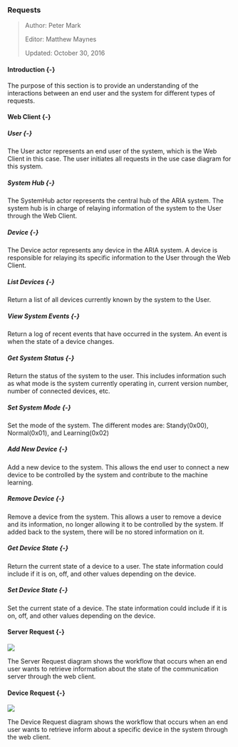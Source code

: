 ### Requests

> Author: Peter Mark
>
> Editor: Matthew Maynes
>
> Updated: October 30, 2016

#### Introduction {-}

The purpose of this section is to provide an understanding of the interactions between an end
user and the system for different types of requests.

#### Web Client {-}

##### User {-}

The User actor represents an end user of the system, which is the Web Client in this case. The
user initiates all requests in the use case diagram for this system.

##### System Hub {-}

The SystemHub actor represents the central hub of the ARIA system. The system hub is in charge
of relaying information of the system to the User through the Web Client.

##### Device {-}

The Device actor represents any device in the ARIA system. A device is responsible for relaying
its specific information to the User through the Web Client.

##### List Devices {-}
Return a list of all devices currently known by the system to the User.

##### View System Events {-}

Return a log of recent events that have occurred in the system. An event is when the state of
a device changes.

##### Get System Status {-}

Return the status of the system to the user. This includes information such as what mode is the
system currently operating in, current version number, number of connected devices, etc.

##### Set System Mode {-}

Set the mode of the system. The different modes are: Standy(0x00), Normal(0x01), and Learning(0x02)

##### Add New Device {-}

Add a new device to the system. This allows the end user to connect a new device to be controlled
by the system and contribute to the machine learning. 

##### Remove Device {-}

Remove a device from the system. This allows a user to remove a device and its information, no 
longer allowing it to be controlled by the system. If added back to the system, there will be no
stored information on it.

##### Get Device State {-}

Return the current state of a device to a user. The state information could include if it is on,
off, and other values depending on the device.

##### Set Device State {-}

Set the current state of a device. The state information could include if it is on, off, and other
values depending on the device.


#### Server Request {-}

![](./uml/ServerRequest.png)

The Server Request diagram shows the workflow that occurs when an end user wants to retrieve
information about the state of the communication server through the web client.

#### Device Request {-}

![](./uml/DeviceRequest.png)

The Device Request diagram shows the workflow that occurs when an end user wants to retrieve 
inform about a specific device in the system through the web client. 
